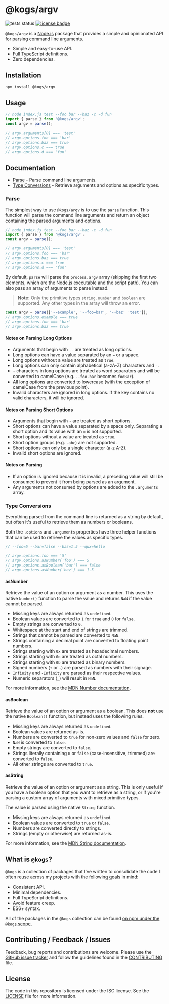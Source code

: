 # @kogs/argv
![tests status](https://github.com/Kruithne/kogs-argv/actions/workflows/github-actions-test.yml/badge.svg) [![license badge](https://img.shields.io/github/license/Kruithne/kogs-argv?color=blue)](LICENSE)

`@kogs/argv` is a [Node.js](https://nodejs.org/) package that provides a simple and opinionated API for parsing command line arguments.

- Simple and easy-to-use API.
- Full [TypeScript](https://www.typescriptlang.org/) definitions.
- Zero dependencies.

## Installation
```bash
npm install @kogs/argv
```

## Usage
```js
// node index.js test --foo bar --baz -c -d fun
import { parse } from '@kogs/argv';
const argv = parse();

// argv.arguments[0] === 'test'
// argv.options.foo === 'bar'
// argv.options.baz === true
// argv.options.c === true
// argv.options.d === 'fun'
```

## Documentation

- [Parse](#parse) - Parse command line arguments.
- [Type Conversions](#type-conversions) - Retrieve arguments and options as specific types.

### Parse

The simplest way to use `@kogs/argv` is to use the `parse` function. This function will parse the command line arguments and return an object containing the parsed arguments and options.

```js
// node index.js test --foo bar --baz -c -d fun
import { parse } from '@kogs/argv';
const argv = parse();

// argv.arguments[0] === 'test'
// argv.options.foo === 'bar'
// argv.options.baz === true
// argv.options.c === true
// argv.options.d === 'fun'
```
By default, `parse` will parse the `process.argv` array (skipping the first two elements, which are the Node.js executable and the script path). You can also pass an array of arguments to parse instead.

> **Note:** Only the primitive types `string`, `number` and `boolean` are supported. Any other types in the array will throw an error.

```js
const argv = parse(['--example', '--foo=bar', '--baz' 'test']);
// argv.options.example === true
// argv.options.foo === 'bar'
// argv.options.baz === true
```

#### Notes on Parsing Long Options

- Arguments that begin with `--` are treated as long options.
- Long options can have a value separated by an `=` or a space.
- Long options without a value are treated as `true`.
- Long options can only contain alphabetical (a-zA-Z) characters and `-`.
- `-` characters in long options are treated as word separators and will be converted to camelCase (e.g. `--foo-bar` becomes `fooBar`).
- All long options are converted to lowercase (with the exception of camelCase from the previous point).
- Invalid characters are ignored in long options. If the key contains no valid characters, it will be ignored.

#### Notes on Parsing Short Options

- Arguments that begin with `-` are treated as short options.
- Short options can have a value separated by a space only. Separating a short option and its value with an `=` is not supported.
- Short options without a value are treated as `true`.
- Short option groups (e.g. `-abc`) are not supported.
- Short options can only be a single character (a-z A-Z).
- Invalid short options are ignored.

#### Notes on Parsing

- If an option is ignored because it is invalid, a preceding value will still be consumed to prevent it from being parsed as an argument.
- Any arguments not consumed by options are added to the `.arguments` array.

### Type Conversions

Everything parsed from the command line is returned as a string by default, but often it's useful to retrieve them as numbers or booleans.

Both the `.options` and `.arguments` properties have three helper functions that can be used to retrieve the values as specific types.

```js
// --foo=5 --bar=false --baz=1.5 --qux=hello

// argv.options.foo === '5'
// argv.options.asNumber('foo') === 5
// argv.options.asBoolean('bar') === false
// argv.options.asNumber('baz') === 1.5
```

#### asNumber

Retrieve the value of an option or argument as a number. This uses the native `Number()` function to parse the value and returns `NaN` if the value cannot be parsed.

- Missing keys are always returned as `undefined`.
- Boolean values are converted to `1` for `true` and `0` for `false`.
- Empty strings are converted to `0`.
- Whitespace at the start and end of strings are trimmed.
- Strings that cannot be parsed are converted to `NaN`.
- Strings containing a decimal point are converted to floating point numbers.
- Strings starting with `0x` are treated as hexadecimal numbers.
- Strings starting with `0o` are treated as octal numbers.
- Strings starting with `0b` are treated as binary numbers.
- Signed numbers (`+` or `-`) are parsed as numbers with their signage.
- `Infinity` and `-Infinity` are parsed as their respective values.
- Numeric separators (`_`) will result in `NaN`.

For more information, see the [MDN Number documentation](https://developer.mozilla.org/en-US/docs/Web/JavaScript/Reference/Global_Objects/Number).

#### asBoolean

Retrieve the value of an option or argument as a boolean. This does **not** use the native `Boolean()` function, but instead uses the following rules.

- Missing keys are always returned as `undefined`.
- Boolean values are returned as-is.
- Numbers are converted to `true` for non-zero values and `false` for zero.
- `NaN` is converted to `false`.
- Empty strings are converted to `false`.
- Strings literally containing `0` or `false` (case-insensitive, trimmed) are converted to `false`.
- All other strings are converted to `true`.

#### asString

Retrieve the value of an option or argument as a string. This is only useful if you have a boolean option that you want to retrieve as a string, or if you're parsing a custom array of arguments with mixed primitive types.

The value is parsed using the native `String` function.

- Missing keys are always returned as `undefined`.
- Boolean values are converted to `true` or `false`.
- Numbers are converted directly to strings.
- Strings (empty or otherwise) are returned as-is.

For more information, see the [MDN String documentation](https://developer.mozilla.org/en-US/docs/Web/JavaScript/Reference/Global_Objects/String).

## What is `@kogs`?
`@kogs` is a collection of packages that I've written to consolidate the code I often reuse across my projects with the following goals in mind:

- Consistent API.
- Minimal dependencies.
- Full TypeScript definitions.
- Avoid feature creep.
- ES6+ syntax.

All of the packages in the `@kogs` collection can be found [on npm under the `@kogs` scope.](https://www.npmjs.com/settings/kogs/packages)

## Contributing / Feedback / Issues
Feedback, bug reports and contributions are welcome. Please use the [GitHub issue tracker](https://github.com/Kruithne/kogs-argv/issues) and follow the guidelines found in the [CONTRIBUTING](CONTRIBUTING.md) file.

## License
The code in this repository is licensed under the ISC license. See the [LICENSE](LICENSE) file for more information.